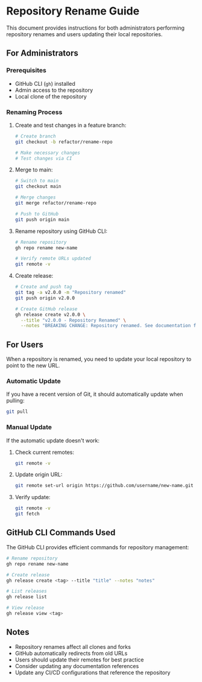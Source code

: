# Repository Rename Guide

This document provides instructions for both administrators performing repository renames and users updating their local repositories.

## For Administrators

### Prerequisites

- GitHub CLI (`gh`) installed
- Admin access to the repository
- Local clone of the repository

### Renaming Process

1. Create and test changes in a feature branch:

   ```bash
   # Create branch
   git checkout -b refactor/rename-repo

   # Make necessary changes
   # Test changes via CI
   ```

2. Merge to main:

   ```bash
   # Switch to main
   git checkout main

   # Merge changes
   git merge refactor/rename-repo

   # Push to GitHub
   git push origin main
   ```

3. Rename repository using GitHub CLI:

   ```bash
   # Rename repository
   gh repo rename new-name

   # Verify remote URLs updated
   git remote -v
   ```

4. Create release:

   ```bash
   # Create and push tag
   git tag -a v2.0.0 -m "Repository renamed"
   git push origin v2.0.0

   # Create GitHub release
   gh release create v2.0.0 \
     --title "v2.0.0 - Repository Renamed" \
     --notes "BREAKING CHANGE: Repository renamed. See documentation for details."
   ```

## For Users

When a repository is renamed, you need to update your local repository to point to the new URL.

### Automatic Update

If you have a recent version of Git, it should automatically update when pulling:

```bash
git pull
```

### Manual Update

If the automatic update doesn't work:

1. Check current remotes:

   ```bash
   git remote -v
   ```

2. Update origin URL:

   ```bash
   git remote set-url origin https://github.com/username/new-name.git
   ```

3. Verify update:

   ```bash
   git remote -v
   git fetch
   ```

## GitHub CLI Commands Used

The GitHub CLI provides efficient commands for repository management:

```bash
# Rename repository
gh repo rename new-name

# Create release
gh release create <tag> --title "title" --notes "notes"

# List releases
gh release list

# View release
gh release view <tag>
```

## Notes

- Repository renames affect all clones and forks
- GitHub automatically redirects from old URLs
- Users should update their remotes for best practice
- Consider updating any documentation references
- Update any CI/CD configurations that reference the repository
